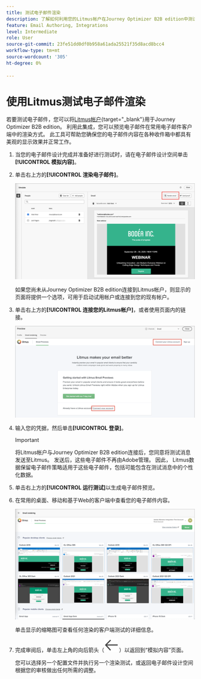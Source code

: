 ```yaml
---
title: 测试电子邮件渲染
description: 了解如何利用您的Litmus帐户在Journey Optimizer B2B edition中测试电子邮件渲染。
feature: Email Authoring, Integrations
level: Intermediate
role: User
source-git-commit: 23fe51dd0df0b958a61ada25521f35d8acd8bcc4
workflow-type: tm+mt
source-wordcount: '305'
ht-degree: 0%

---
```


# 使用Litmus测试电子邮件渲染

若要测试电子邮件，您可以将[Litmus帐户](https://www.litmus.com/email-testing){target="_blank"}用于Journey Optimizer B2B edition。 利用此集成，您可以预览电子邮件在常用电子邮件客户端中的渲染方式。 此工具可帮助您确保您的电子邮件内容在各种收件箱中都具有美观的显示效果并正常工作。

1. 当您的电子邮件设计完成并准备好进行测试时，请在电子邮件设计空间单击&#x200B;**[!UICONTROL 模拟内容]**。

1. 单击右上方的&#x200B;**[!UICONTROL 渲染电子邮件]**。

   ![呈现电子邮件按钮](./assets/email-simulate-render-button.png)

   如果您尚未从Journey Optimizer B2B edition连接到Litmus帐户，则显示的页面将提供一个选项，可用于启动试用帐户或连接到您的现有帐户。

1. 单击右上方的&#x200B;**[!UICONTROL 连接您的Litmus帐户]**，或者使用页面内的链接。

   ![连接您的Litmus帐户](./assets/email-simulate-render-litmus-connect.png)

1. 输入您的凭据，然后单击&#x200B;**[!UICONTROL 登录]**。

   >[!IMPORTANT]
   >
   >将Litmus帐户与Journey Optimizer B2B edition连接后，您同意将测试消息发送至Litmus。 发送后，这些电子邮件不再由Adobe管理。 因此， Litmus数据保留电子邮件策略适用于这些电子邮件，包括可能包含在测试消息中的个性化数据。

1. 单击右上方的&#x200B;**[!UICONTROL 运行测试]**&#x200B;以生成电子邮件预览。

1. 在常用的桌面、移动和基于Web的客户端中查看您的电子邮件内容。

   ![Litmus电子邮件预览](./assets/email-simulate-render-litmus-previews.png)

   单击显示的缩略图可查看任何渲染的客户端测试的详细信息。

1. 完成审阅后，单击左上角的向后箭头（![显示或隐藏过滤器图标](../../assets/do-not-localize/icon_back-arrow.svg) ）以返回到“模拟内容”页面。

   您可以选择另一个配置文件并执行另一个渲染测试，或返回电子邮件设计空间根据您的审核做出任何所需的调整。

